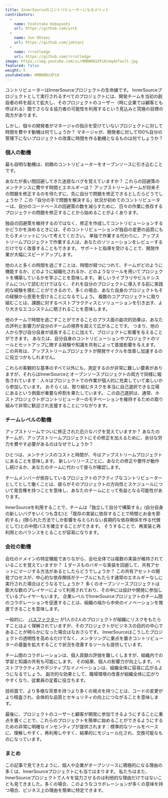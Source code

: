 ```yaml
---
title: InnerSourceのコントリビューターになるメリット
contributors:
  - 
    name: Yoshitake Kobayashi
    url: https://github.com/ystk
  - 
    name: Jun Ohtani
    url: https://github.com/johtani
  - 
    name: rrrutledge
    url: https://github.com/rrrutledge
image: https://img.youtube.com/vi/HMBW0B1XPi0/mqdefault.jpg
featured: false
weight: 5
youtubeCode: HMBW0B1XPi0
---
```


<div class="paragraph">
<p>コントリビューターはInnerSourceプロジェクトの生命線です。
InnerSourceプロジェクトとして実行されるすべてのプロジェクトには、開発チームを当初の創設者の枠を超えて拡大し、そのプロジェクトのユーザー（時に企業では顧客とも呼ばれる）間でさらなる協力者の可能性を利用するという見込みと究極の目標の両方があります。</p>
</div>
<div class="paragraph">
<p>しかし、個々の開発者がマネージャの指示を受けていないプロジェクトに対して時間を費やす動機は何でしょうか？
マネージャが、開発者に対して100%自分の管理下にないプロジェクトの改善に時間を作る動機となるものは何でしょうか？</p>
</div>
<div class="sect2">
<h3 id="_個人の動機">個人の動機</h3>
<div class="paragraph">
<p>最も自明な動機は、初期のコントリビューターをオープンソースに引き込むことです。</p>
</div>
<div class="paragraph">
<p>あなたが長い間回避してきた迷惑なバグを覚えていますか？
これらの回避策のメンテナンスに費やす時間とエネルギーは？
アップストリームチームが将来その問題を修正するのを待たずに、先に自分で問題を修正できるとしたらどうでしょうか？
この「自分の手で問題を解決する」状況が初めてのコントリビューターは、自分のコードベースの回避策の数を減らすために、日々の作業に依存するプロジェクトの問題を修正することから始めることがよくあります。</p>
</div>
<div class="paragraph">
<p>独自の回避策を維持するのではなく、修正を作成してコントリビューションするかどうかを決めるときには、そのコントリビューションが独自の変更の品質にもたらすメリットについて考えてください。
単独で作業する代わりに、アップストリームプロジェクトで作業する人は、あなたのソリューションをレビューするだけでなく改善することもできます。
サポートと指導を受けることで、開発作業が大幅にスピードアップします。</p>
</div>
<div class="paragraph">
<p>他の人と多くの時間を過ごすことは、時間が経つにつれて、チームがどのように機能するか、どのように組織化されるか、どのようなツールを用いてプロジェクトを構築しているかを学ぶことを意味します。
新しいライブラリやビルドシステムについて読むだけではなく、それを自分のプロジェクトに導入する前に実践的な経験を積むことができるので、多くの場合、あなた自身のプロジェクトもその経験から恩恵を受けることになるでしょう。
複数のコアプロジェクトに取り組むことは、課題に対するベストプラクティスとソリューションを引き出す、より大きなエコシステムに晒されることを意味します。</p>
</div>
<div class="paragraph">
<p>他のチームで時間を過ごすことができることのプラス面の副次的効果は、あなたの評判と影響力が自分のチームの境界を超えて広がることです。
つまり、他の人から学び自分自身が成長することに加えて、プロジェクトに影響を与えることができます。
あなたは、自分自身のコントリビューションやプロジェクトのツールとセットアップに関する経験や知識を共有によって直接影響を与えます。
この共有は、アップストリームプロジェクトが開発サイクルを改善し加速するのに役立つかもしれません。</p>
</div>
<div class="paragraph">
<p>これらの客観的な基準のすべて以外にも、測定するのが非常に難しい要素がありますが、それらはInnerSourceとオープンソースプロジェクトの両方で同様に報告されています：人々はプロジェクトでの作業が個人的に充実していて楽しいから参加しています。
おそらくは、取り組むタスクを本当に自己選択できる立場にあるという側面が重要な枠割を果たしています。
この自己選択は、通常、ホストプロジェクトがコントリビューターのモチベーションを維持するための取り組みで非常に歓迎され支援することにつながります。</p>
</div>
</div>
<div class="sect2">
<h3 id="_チームレベルの動機">チームレベルの動機</h3>
<div class="paragraph">
<p>アップストリームでついに修正された厄介なバグを覚えていますか？
あなたのチームが、アップストリームプロジェクトにその修正を加えるために、余分な労力を費やす必要があるのはなぜでしょうか？</p>
</div>
<div class="paragraph">
<p>ひとつは、メンテナンスのコストと時間が、今はアップストリームプロジェクトにあることを意味します。
新しいリリースごとに、あなたの修正や要件が動作し続けるか、あなたのチームに代わって彼らが確認します。</p>
</div>
<div class="paragraph">
<p>チームメンバーが依存しているプロジェクトのアクティブなコントリビューターとしてとして働くことは、彼らがそのプロジェクトの方向性とスケジュールについて発言権を持つことを意味し、あなたのチームにとって有益となる可能性があります。</p>
</div>
<div class="paragraph">
<p>InnerSourceを利用することで、チームは「独立して自分で構築する」(自分自身の新しいバグをいくつも含む)と「既存の実装に依存することで時間とお金を節約する」(限られた方法でしか影響を与えられない長期的な依存関係を作る代償として)との中間パスを確立することができます。
そうすることで、再実装と再利用とのバランスをとることが容易になります。</p>
</div>
</div>
<div class="sect2">
<h3 id="_会社の動機">会社の動機</h3>
<div class="paragraph">
<p>会社のドメインの特定機能でありながら、会社全体では複数の実装が維持されていることを覚えていますか？
１ダースものバギーな実装を回避して、共有アセットにマージする方法があるとしたらどうでしょうか？
この共有アセットの開発プロセスが、中心的な依存関係がテーブルにもたらす通常のエネルギーなしに実行された場合はどうなるでしょうか？
多くのオープンソースプロジェクトは膨大な数のプレイヤーによって利用されており、その中には設計や開発に参加しているプレイヤーもいます。
企業レベルでInnerSourceプロジェクトのチーム間のコラボレーションを促進することは、組織の端から中央のイノベーションを推進できることを意味します。</p>
</div>
<div class="paragraph">
<p>一般的に、 <a href="https://en.wikipedia.org/wiki/Bus_factor">バスファクター</a> が1人か2人のプロジェクトが組織にリスクをもたらすことはよく理解されていますが、そのプロジェクトがビジネスの目的の中心であることが明らかになった場合はなおさらです。
InnerSourceはこうしたプロジェクトの透明性を高めるだけでなく、メンタリングに重点を置きコントリビューターの基盤を拡大することで状況を改善するツールも提供しています。</p>
</div>
<div class="paragraph">
<p>チーム間のコラボレーションは、個人貢献の評価を難しくしますが、組織内での学習と知識の共有も可能にします。
その結果、個人の影響力が向上します。
ベストプラクティスやポジティブなイノベーションは、組織全体に容易に広がるようになるでしょう。
副次的な効果として、職場環境の改善が組織全体に広がりやすくなり、従業員の定着に役立ちます。</p>
</div>
<div class="paragraph">
<p>技術面で、より多様な背景を持つより多くの視点を持つことは、コードの変更がより精査され、全体的な品質とセキュリティの向上につながることを意味します。</p>
</div>
<div class="paragraph">
<p>最後に、プロジェクトのユーザーと顧客が開発に参加できるようにすることに重点を置くことで、これらのプロジェクトを簡単に始めることができるようにするための非常に明確なインセンティブが提供されます：標準的なツールをベースに、理解しやすく、再利用しやすく、結果的にモジュール化され、交換可能なものになっています。</p>
</div>
</div>
<div class="sect2">
<h3 id="_まとめ">まとめ</h3>
<div class="paragraph">
<p>この記事で見てきたように、個人や企業がオープンソースに積極的になる理由の多くは、InnerSourceプロジェクトにも当てはまります。
私たちはまた、InnerSourceプロジェクトで人々を協力させるのは利他的な理由だけではないことも見てきました。多くの場合、このようなコラボレーションが多くの意味を持つ場合、ビジネス上の理由を簡単に特定できます。</p>
</div>
</div>
<!--- This file autogenerated from https://github.com/InnerSourceCommons/InnerSourceLearningPath/blob/main/scripts -->